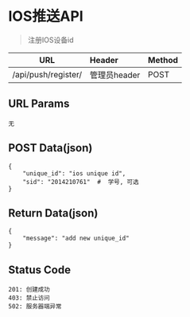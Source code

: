 # IOS推送API

> 注册IOS设备id

| URL | Header | Method |
| ------ | :------- | :------ |
| /api/push/register/ | 管理员header | POST |

## URL Params

    无

## POST Data(json)

    {
        "unique_id": "ios unique id",
        "sid": "2014210761"  #  学号, 可选
    }

## Return Data(json)

    {
        "message": "add new unique_id"
    }

## Status Code

    201: 创建成功
    403: 禁止访问
    502: 服务器端异常

